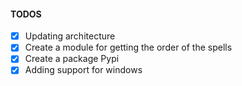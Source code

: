 #### TODOS

- [X] Updating architecture
- [X] Create a module for getting the order of the spells
- [X] Create a package Pypi
- [X] Adding support for windows